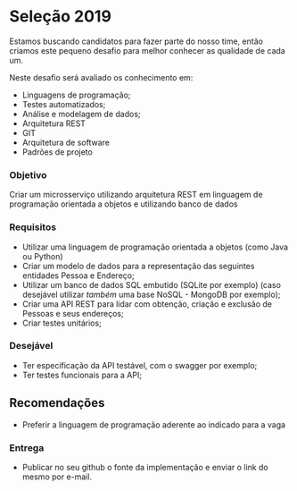 # Seleção 2019

Estamos buscando candidatos para fazer parte do nosso time, então criamos este pequeno desafio para melhor conhecer as qualidade de cada um.

Neste desafio será avaliado os conhecimento em:
- Linguagens de programação;
- Testes automatizados;
- Análise e modelagem de dados;
- Arquitetura REST
- GIT
- Arquitetura de software
- Padrões de projeto

### Objetivo

Criar um microsserviço utilizando arquitetura REST em linguagem de programação orientada a objetos e utilizando banco de dados

### Requisitos

- Utilizar uma linguagem de programação orientada a objetos (como Java ou Python)
- Criar um modelo de dados para a representação das seguintes entidades Pessoa e Endereço;
- Utilizar um banco de dados SQL embutido (SQLite por exemplo) (caso desejável utilizar *também* uma base NoSQL - MongoDB por exemplo); 
- Criar uma API REST para lidar com obtenção, criação e exclusão de Pessoas e seus endereços;
- Criar testes unitários;

### Desejável

- Ter especificação da API testável, com o swagger por exemplo;
- Ter testes funcionais para a API;

## Recomendações
- Preferir a linguagem de programação aderente ao indicado para a vaga

### Entrega
- Publicar no seu github o fonte da implementação e enviar o link do mesmo por e-mail.
